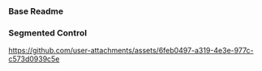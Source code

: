 ### Base Readme


### Segmented Control

https://github.com/user-attachments/assets/6feb0497-a319-4e3e-977c-c573d0939c5e

